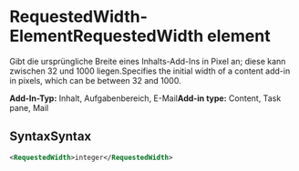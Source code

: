 # <a name="requestedwidth-element"></a><span data-ttu-id="fb226-101">RequestedWidth-Element</span><span class="sxs-lookup"><span data-stu-id="fb226-101">RequestedWidth element</span></span>

<span data-ttu-id="fb226-102">Gibt die ursprüngliche Breite eines Inhalts-Add-Ins in Pixel an; diese kann zwischen 32 und 1000 liegen.</span><span class="sxs-lookup"><span data-stu-id="fb226-102">Specifies the initial width of a content add-in in pixels, which can be between 32 and 1000.</span></span>

<span data-ttu-id="fb226-103">**Add-In-Typ:** Inhalt, Aufgabenbereich, E-Mail</span><span class="sxs-lookup"><span data-stu-id="fb226-103">**Add-in type:** Content, Task pane, Mail</span></span>

## <a name="syntax"></a><span data-ttu-id="fb226-104">Syntax</span><span class="sxs-lookup"><span data-stu-id="fb226-104">Syntax</span></span>

```XML
<RequestedWidth>integer</RequestedWidth>
```

